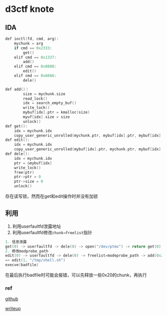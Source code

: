 # d3ctf knote

## IDA
```c
def ioctl(fd, cmd, arg):
	mychunk = arg
	if cmd == 0x2333:
		get()
	elif cmd == 0x1337:
		add()
	elif cmd == 0x8888:
		edit()
	elif cmd == 0x6666:
		dele()

def add()：
		size = mychunk.size
		read_lock()
		idx = search_empty_buf()
		write_lock()
		mybuf[idx].ptr = kmalloc(size)
		myuf[idx].size = size
		unlock()
def get():
	idx = mychunk.idx
	copy_user_generic_unrolled(mychunk.ptr, mybuf[idx].ptr, mybuf[idx].size)
def edit():
	idx = mychunk.idx
	copy_user_generic_unrolled(mybuf[idx].ptr, mychunk.ptr, mybuf[idx].size)
def dele():
	idx = mychunk.idx
	ptr = &mybuf[idx]
	write_lock()
	free(ptr)
	ptr->ptr = 0
	ptr->size = 0
	unlock()
```

存在读写锁，然而在get和edit操作时并没有加锁

## 利用

1. 利用userfaultfd泄露地址
2. 利用userfaultfd修改`chunk→freelist`指针

```c
1. 信息泄露
get(0) -> userfaultfd -> dele(0) -> open("/dev/ptmx") -> return get(0)
2. 修改modprobe_path
edit(0) -> userfaultfd -> dele(0) -> freelist=modeprobe_path -> add(0x20)
=> edit(1, "/tmp/shell.sh")
execve(badfile)
```

在最后执行badfile时可能会报错，可以先释放一些0x20的chunk，再执行

### ref

[github](https://github.com/Ex-Origin/ctf-writeups/tree/master/d3ctf2019/pwn/knote)

[writeup](https://blog.csdn.net/seaaseesa/article/details/104650794)
